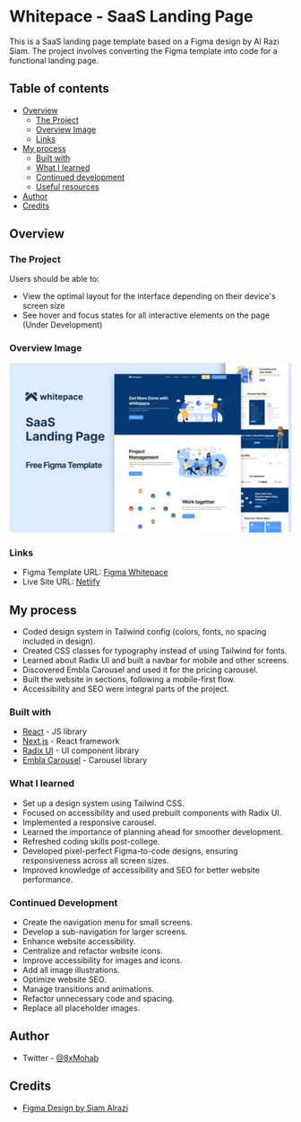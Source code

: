 # Whitepace - SaaS Landing Page

This is a SaaS landing page template based on a Figma design by Al Razi Siam. The project involves converting the Figma template into code for a functional landing page.

## Table of contents

- [Overview](#overview)
  - [The Project](#the-project)
  - [Overview Image](#overview-image)
  - [Links](#links)
- [My process](#my-process)
  - [Built with](#built-with)
  - [What I learned](#what-i-learned)
  - [Continued development](#continued-development)
  - [Useful resources](#useful-resources)
- [Author](#author)
- [Credits](#credits)

## Overview

### The Project

Users should be able to:

- View the optimal layout for the interface depending on their device's screen size
- See hover and focus states for all interactive elements on the page (Under Development)

### Overview Image

![](./overview-image.jpg)

### Links

- Figma Template URL: [Figma Whitepace](https://www.figma.com/community/file/1156860863353724933)
- Live Site URL: [Netlify](https://the-whitepace-service.netlify.app)

## My process

- Coded design system in Tailwind config (colors, fonts, no spacing included in design).
- Created CSS classes for typography instead of using Tailwind for fonts.
- Learned about Radix UI and built a navbar for mobile and other screens.
- Discovered Embla Carousel and used it for the pricing carousel.
- Built the website in sections, following a mobile-first flow.
- Accessibility and SEO were integral parts of the project.

### Built with

- [React](https://reactjs.org/) - JS library
- [Next.js](https://nextjs.org/) - React framework
- [Radix UI](https://www.radix-ui.com/) - UI component library
- [Embla Carousel](https://www.embla-carousel.com/) - Carousel library

### What I learned

- Set up a design system using Tailwind CSS.
- Focused on accessibility and used prebuilt components with Radix UI.
- Implemented a responsive carousel.
- Learned the importance of planning ahead for smoother development.
- Refreshed coding skills post-college.
- Developed pixel-perfect Figma-to-code designs, ensuring responsiveness across all screen sizes.
- Improved knowledge of accessibility and SEO for better website performance.

### Continued Development

- Create the navigation menu for small screens.
- Develop a sub-navigation for larger screens.
- Enhance website accessibility.
- Centralize and refactor website icons.
- Improve accessibility for images and icons.
- Add all image illustrations.
- Optimize website SEO.
- Manage transitions and animations.
- Refactor unnecessary code and spacing.
- Replace all placeholder images.


## Author

- Twitter - [@8xMohab](https://www.twitter.com/8xMohab)

## Credits

- [Figma Design by Siam Alrazi](https://www.figma.com/@alrazisiam)
